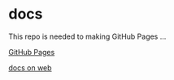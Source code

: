 # docs

This repo is needed to making GitHub Pages ...

[GitHub Pages](https://docs.github.com/en/pages)

[docs on web](https://mabyre.github.io/docs)
